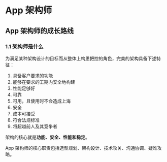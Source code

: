 # App 架构师



## App 架构师的成长路线

### 1.1 架构师是什么

为满足某种架构设计的目标而从整体上构思把控的角色，完美的架构具备下述特征：

1. 具备客户要求的功能
2. 能够在要求的工期内安全地构建
3. 性能足够好
4. 可靠
5. 可用，且使用时不会造成上海
6. 安全
7. 成本可接受
8. 符合法规标准
9. 将超越前人及其竞争者

架构的核心就是**功能、安全、性能和稳定**。

App 架构师的核心职责包括选型规划、架构设计、技术攻关、沟通协调、疑难攻略。
